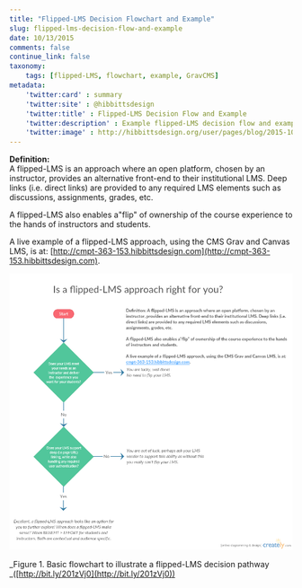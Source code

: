 ```yaml
---
title: "Flipped-LMS Decision Flowchart and Example"
slug: flipped-lms-decision-flow-and-example
date: 10/13/2015
comments: false
continue_link: false
taxonomy:
    tags: [flipped-LMS, flowchart, example, GravCMS]
metadata:
    'twitter:card' : summary
    'twitter:site' : @hibbittsdesign
    'twitter:title' : Flipped-LMS Decision Flow and Example
    'twitter:description' : Example flipped-LMS decision flow and example.
    'twitter:image' : http://hibbittsdesign.org/user/pages/blog/2015-10-13-flipped-lms-decision-flowchart/Flipped-LMS.png
---
```


**Definition:**  
A flipped-LMS is an approach where an open platform, chosen by an instructor, provides an alternative front-end to their institutional LMS. Deep links (i.e. direct links) are provided to any required LMS elements such as discussions, assignments, grades, etc.

A flipped-LMS also enables a"flip" of ownership of the course experience to the hands of instructors and students.

A live example of a flipped-LMS approach, using the CMS Grav and Canvas LMS, is at:
[http://cmpt-363-153.hibbittsdesign.com](http://cmpt-363-153.hibbittsdesign.com).

![Flipped-LMS Approach Decision Flowchart](../2015-10-13-flipped-lms-decision-flowchart/Flipped-LMS.png)

_Figure 1. Basic flowchart to illustrate a flipped-LMS decision pathway _([http://bit.ly/201zVj0](http://bit.ly/201zVj0))
